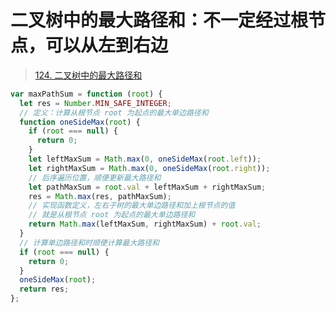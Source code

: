 
# 二叉树中的最大路径和：不一定经过根节点，可以从左到右边


>  [124. 二叉树中的最大路径和](https://leetcode.cn/problems/binary-tree-maximum-path-sum/)


```javascript
var maxPathSum = function (root) {
  let res = Number.MIN_SAFE_INTEGER;
  // 定义：计算从根节点 root 为起点的最大单边路径和
  function oneSideMax(root) {
    if (root === null) {
      return 0;
    }
    let leftMaxSum = Math.max(0, oneSideMax(root.left));
    let rightMaxSum = Math.max(0, oneSideMax(root.right));
    // 后序遍历位置，顺便更新最大路径和
    let pathMaxSum = root.val + leftMaxSum + rightMaxSum;
    res = Math.max(res, pathMaxSum);
    // 实现函数定义，左右子树的最大单边路径和加上根节点的值
    // 就是从根节点 root 为起点的最大单边路径和
    return Math.max(leftMaxSum, rightMaxSum) + root.val;
  }
  // 计算单边路径和时顺便计算最大路径和
  if (root === null) {
    return 0;
  }
  oneSideMax(root);
  return res;
};
```